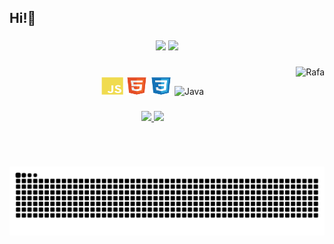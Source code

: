 <h2> Hi!👋 </h2>

###

<div align="center">
    <img height="180em" src="https://github-readme-stats.vercel.app/api?username=rafaelavi&show_icons=true&theme=dracula&include_all_commits=true&count_private=true"/>
  <img height="180em" src="https://github-readme-stats.vercel.app/api/top-langs/?username=rafaelavi&layout=compact&langs_count=7&theme=dracula"/>
</div>

###

 <img align="right" height="160" alt="Rafa" src="https://media.giphy.com/media/3oKIPnAiaMCws8nOsE/giphy.gif">

###

 <div style="display: inline_block" align="center"><br>
   <img alt="Js" height="28" width="35" src="https://raw.githubusercontent.com/devicons/devicon/master/icons/javascript/javascript-plain.svg">
   <img alt="HTML" height="28" width="35" src="https://raw.githubusercontent.com/devicons/devicon/master/icons/html5/html5-original.svg">
   <img alt="CSS" height="28" width="35" src="https://raw.githubusercontent.com/devicons/devicon/master/icons/css3/css3-original.svg">
   <img alt="Java" height="28" width="35" src="https://cdn.jsdelivr.net/gh/devicons/devicon/icons/java/java-original.svg">
</div>
  
 ###
  
 <div align="center">
   <a href="https://www.instagram.com/raafaelav/" target="_blank">
       <img src="https://img.shields.io/badge/-Instagram-%23E4405F?style=for-the-badge&logo=instagram&logoColor=white" target="_blank">
   </a>
   <a href="https://www.linkedin.com/in/rafaela-vieira-13b9a0207/" target="_blank">
       <img src="https://img.shields.io/badge/-LinkedIn-%230077B5?style=for-the-badge&logo=linkedin&logoColor=white" target="_blank">
   </a>
   
   ![Snake animation](https://github.com/rafaelavi/rafaelavi/blob/output/github-contribution-grid-snake.svg)
   
 </div>

###
